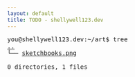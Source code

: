 ```yaml
---
layout: default
title: TODO - shellywell123.dev
---
```

<pre>
you@shellywell123.dev:~/art$ tree
<a href="../index.html">..</a>
└── <a href="./art-attack.html">sketchbooks.png</a>

0 directories, 1 files
</pre>